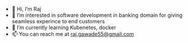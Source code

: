- 👋 Hi, I’m Raj
- 👀 I’m interested in software development in banking domain for giving seamless experince to end customers
- 🌱 I’m currently learning Kubenetes, docker
- 📫 You can reach me at raj.gawade55@gmail.com

<!---
Rajgawade1/Rajgawade1 is a ✨ special ✨ repository because its `README.md` (this file) appears on your GitHub profile.
You can click the Preview link to take a look at your changes.
--->
